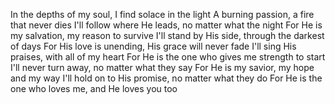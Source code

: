 In the depths of my soul, I find solace in the light
A burning passion, a fire that never dies
I'll follow where He leads, no matter what the night
For He is my salvation, my reason to survive
I'll stand by His side, through the darkest of days
For His love is unending, His grace will never fade
I'll sing His praises, with all of my heart
For He is the one who gives me strength to start
I'll never turn away, no matter what they say
For He is my savior, my hope and my way
I'll hold on to His promise, no matter what they do
For He is the one who loves me, and He loves you too
